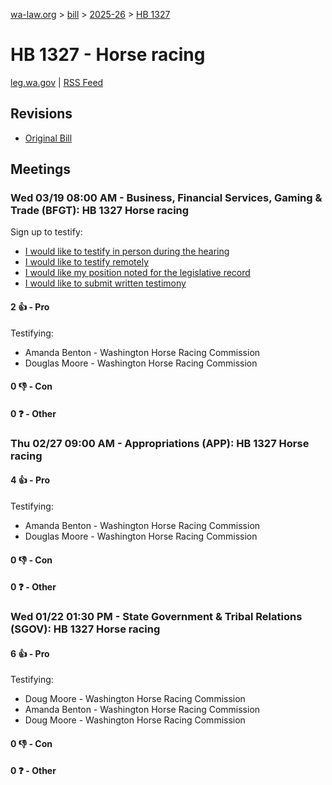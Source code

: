 [wa-law.org](/) > [bill](/bill/) > [2025-26](/bill/2025-26/) > [HB 1327](/bill/2025-26/hb/1327/)

# HB 1327 - Horse racing
[leg.wa.gov](https://app.leg.wa.gov/billsummary?BillNumber=1327&Year=2025&Initiative=false) | [RSS Feed](./rss.xml)

## Revisions
* [Original Bill](1/)

## Meetings
### Wed 03/19 08:00 AM - Business, Financial Services, Gaming & Trade (BFGT): HB 1327 Horse racing
Sign up to testify:
* [I would like to testify in person during the hearing](https://app.leg.wa.gov/csi/Testifier/Add?chamber=House&mId=33054&aId=165843&caId=26373&tId=1)
* [I would like to testify remotely](https://app.leg.wa.gov/csi/Testifier/Add?chamber=House&mId=33054&aId=165843&caId=26373&tId=2)
* [I would like my position noted for the legislative record](https://app.leg.wa.gov/csi/Testifier/Add?chamber=House&mId=33054&aId=165843&caId=26373&tId=3)
* [I would like to submit written testimony](https://app.leg.wa.gov/csi/Testifier/Add?chamber=House&mId=33054&aId=165843&caId=26373&tId=4)

#### 2 👍 - Pro
Testifying:
* Amanda Benton - Washington Horse Racing Commission
* Douglas Moore - Washington Horse Racing Commission

#### 0 👎 - Con

#### 0 ❓ - Other

### Thu 02/27 09:00 AM - Appropriations (APP): HB 1327 Horse racing
#### 4 👍 - Pro
Testifying:
* Amanda Benton - Washington Horse Racing Commission
* Douglas Moore - Washington Horse Racing Commission

#### 0 👎 - Con

#### 0 ❓ - Other

### Wed 01/22 01:30 PM - State Government & Tribal Relations (SGOV): HB 1327 Horse racing
#### 6 👍 - Pro
Testifying:
* Doug Moore - Washington Horse Racing Commission
* Amanda Benton - Washington Horse Racing Commission
* Doug Moore - Washington Horse Racing Commission

#### 0 👎 - Con

#### 0 ❓ - Other
